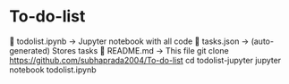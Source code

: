 # To-do-list
📁 todolist.ipynb    → Jupyter notebook with all code
📁 tasks.json        → (auto-generated) Stores tasks
📄 README.md         → This file
git clone https://github.com/subhaprada2004/To-do-list
cd todolist-jupyter
jupyter notebook todolist.ipynb

